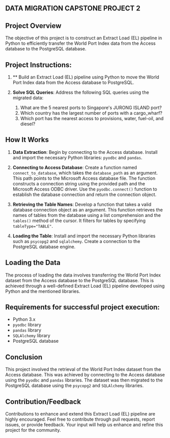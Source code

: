 ## DATA MIGRATION CAPSTONE PROJECT 2

## Project Overview
The objective of this project is to construct an Extract Load (EL) pipeline in Python to efficiently transfer the World Port Index data from the Access database to the PostgreSQL database.

## Project Instructions:

1. ** Build an Extract Load (EL) pipeline using Python to move the World Port Index data from the Access database to PostgreSQL.

2. **Solve SQL Queries**: Address the following SQL queries using the migrated data:
    1. What are the 5 nearest ports to Singapore's JURONG ISLAND port?
    2. Which country has the largest number of ports with a cargo_wharf?
    3. Which port has the nearest access to provisions, water, fuel-oil, and diesel?

## How It Works
1. **Data Extraction**: Begin by connecting to the Access database. Install and import the necessary Python libraries: `pyodbc` and `pandas`.

2. **Connecting to Access Database**: Create a function named `connect_to_database`, which takes the `database_path` as an argument. This path points to the Microsoft Access database file. The function constructs a connection string using the provided path and the Microsoft Access ODBC driver. Use the `pyodbc.connect()` function to establish the database connection and return the connection object.

3. **Retrieving the Table Names**: Develop a function that takes a valid database connection object as an argument. This function retrieves the names of tables from the database using a list comprehension and the `tables()` method of the cursor. It filters for tables by specifying `tableType="TABLE"`.

4. **Loading the Table**: Install and import the necessary Python libraries such as `psycopg2` and `sqlalchemy`. Create a connection to the PostgreSQL database engine.

## Loading the Data
The process of loading the data involves transferring the World Port Index dataset from the Access database to the PostgreSQL database. This is achieved through a well-defined Extract Load (EL) pipeline developed using Python and the mentioned libraries.

## Requirements for successful project execution:
- Python 3.x
- `pyodbc` library
- `pandas` library
- `SQLAlchemy` library
- PostgreSQL database

## Conclusion
 This project involved the retrieval of the World Port Index dataset from the Access database. This was achieved by connecting to the Access database using the `pyodbc` and `pandas` libraries. The dataset was then migrated to the PostgreSQL database using the `psycopg2` and `SQLAlchemy` libraries.

## Contribution/Feedback
Contributions to enhance and extend this Extract Load (EL) pipeline are highly encouraged. Feel free to contribute through pull requests, report issues, or provide feedback. Your input will help us enhance and refine this project for the community.
